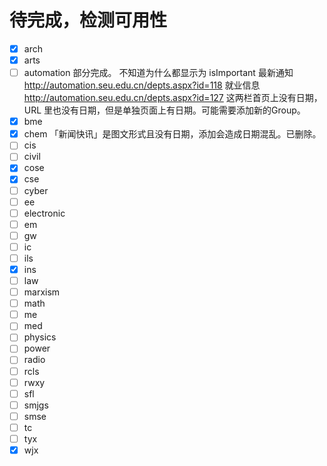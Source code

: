# 待完成，检测可用性

  - [x] arch
  - [x] arts
  - [ ] automation
    部分完成。
    不知道为什么都显示为 isImportant
    最新通知 http://automation.seu.edu.cn/depts.aspx?id=118
    就业信息 http://automation.seu.edu.cn/depts.aspx?id=127
    这两栏首页上没有日期，URL 里也没有日期，但是单独页面上有日期。可能需要添加新的Group。
  - [x] bme
  - [x] chem
    「新闻快讯」是图文形式且没有日期，添加会造成日期混乱。已删除。
  - [ ] cis
  - [ ] civil
  - [x] cose
  - [x] cse
  - [ ] cyber
  - [ ] ee
  - [ ] electronic
  - [ ] em
  - [ ] gw
  - [ ] ic
  - [ ] ils
  - [x] ins
  - [ ] law
  - [ ] marxism
  - [ ] math
  - [ ] me
  - [ ] med
  - [ ] physics
  - [ ] power
  - [ ] radio
  - [ ] rcls
  - [ ] rwxy
  - [ ] sfl
  - [ ] smjgs
  - [ ] smse
  - [ ] tc
  - [ ] tyx
  - [x] wjx
